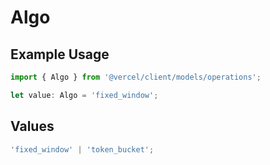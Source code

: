 # Algo

## Example Usage

```typescript
import { Algo } from '@vercel/client/models/operations';

let value: Algo = 'fixed_window';
```

## Values

```typescript
'fixed_window' | 'token_bucket';
```
